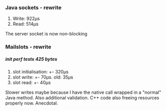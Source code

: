 ### Java sockets - rewrite
1. Write: 922µs
2. Read: 514µs

The server socket is now non-blocking
### Mailslots - rewrite
##### init perf tests 425 bytes
1. slot initialisation: +- 320µs
2. slot write: +- 70µs. old: 35µs
3. slot read: +- 40µs

Slower writes maybe because I have the native call wrapped in a "normal" Java method. Also additional validation. C++ code also freeing resources properly now. Anecdotal. 
